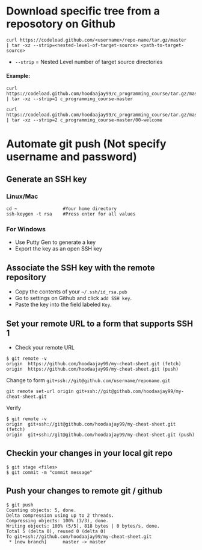 # Download specific tree from a reposotory on Github
```
curl https://codeload.github.com/<username>/repo-name/tar.gz/master 
| tar -xz --strip=<nested-level-of-target-source> <path-to-target-source>
```
- `--strip` = Nested Level number of target source directories

#### Example:

```
curl https://codeload.github.com/hoodaajay99/c_programming_course/tar.gz/master | tar -xz --strip=1 c_programming_course-master

curl https://codeload.github.com/hoodaajay99/c_programming_course/tar.gz/master | tar -xz --strip=2 c_programming_course-master/00-welcome
```


# Automate git push (Not specify username and password)

## Generate an SSH key

### Linux/Mac

```
cd ~                 #Your home directory
ssh-keygen -t rsa    #Press enter for all values
```

### For Windows

- Use Putty Gen to generate a key
- Export the key as an open SSH key

## Associate the SSH key with the remote repository

- Copy the contents of your `~/.ssh/id_rsa.pub`
- Go to settings on Github and click `add SSH key`.
- Paste the key into the field labeled `Key`.

## Set your remote URL to a form that supports SSH 1

- Check your remote URL
```
$ git remote -v
origin	https://github.com/hoodaajay99/my-cheat-sheet.git (fetch)
origin	https://github.com/hoodaajay99/my-cheat-sheet.git (push)
```

Change to form `git+ssh://git@github.com/username/reponame.git`

```
git remote set-url origin git+ssh://git@github.com/hoodaajay99/my-cheat-sheet.git

```

Verify 

```
$ git remote -v
origin  git+ssh://git@github.com/hoodaajay99/my-cheat-sheet.git (fetch)
origin  git+ssh://git@github.com/hoodaajay99/my-cheat-sheet.git (push)
```

## Checkin your changes in your local git repo
```
$ git stage <files>
$ git commit -m "commit message"
```

## Push your changes to remote git / github

```
$ git push
Counting objects: 5, done.
Delta compression using up to 2 threads.
Compressing objects: 100% (3/3), done.
Writing objects: 100% (5/5), 818 bytes | 0 bytes/s, done.
Total 5 (delta 0), reused 0 (delta 0)
To git+ssh://github.com/hoodaajay99/my-cheat-sheet.git
 * [new branch]      master -> master
 ```



